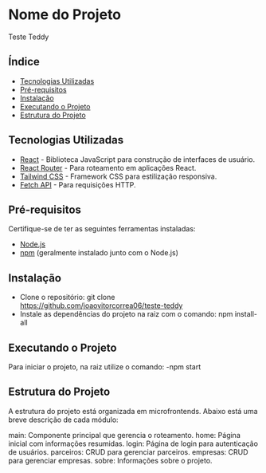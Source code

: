 # Nome do Projeto

Teste Teddy

## Índice

- [Tecnologias Utilizadas](#tecnologias-utilizadas)
- [Pré-requisitos](#pré-requisitos)
- [Instalação](#instalação)
- [Executando o Projeto](#executando-o-projeto)
- [Estrutura do Projeto](#estrutura-do-projeto)

## Tecnologias Utilizadas

- [React](https://reactjs.org/) - Biblioteca JavaScript para construção de interfaces de usuário.
- [React Router](https://reactrouter.com/) - Para roteamento em aplicações React.
- [Tailwind CSS](https://tailwindcss.com/) - Framework CSS para estilização responsiva.
- [Fetch API](https://developer.mozilla.org/en-US/docs/Web/API/Fetch_API) - Para requisições HTTP.

## Pré-requisitos

Certifique-se de ter as seguintes ferramentas instaladas:

- [Node.js](https://nodejs.org/)
- [npm](https://www.npmjs.com/) (geralmente instalado junto com o Node.js)

## Instalação

- Clone o repositório:
git clone https://github.com/joaovitorcorrea06/teste-teddy
- Instale as dependências do projeto na raiz com o comando:
npm install-all

## Executando o Projeto
Para iniciar o projeto, na raiz utilize o comando:
-npm start

##  Estrutura do Projeto
A estrutura do projeto está organizada em microfrontends. Abaixo está uma breve descrição de cada módulo:

main: Componente principal que gerencia o roteamento.
home: Página inicial com informações resumidas.
login: Página de login para autenticação de usuários.
parceiros: CRUD para gerenciar parceiros.
empresas: CRUD para gerenciar empresas.
sobre: Informações sobre o projeto.


